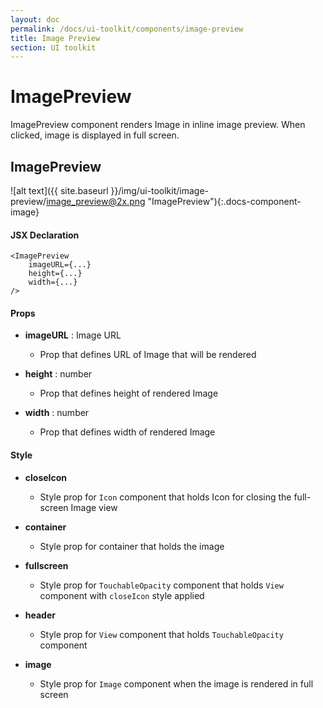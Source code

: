 ```yaml
---
layout: doc
permalink: /docs/ui-toolkit/components/image-preview
title: Image Preview
section: UI toolkit
---
```


# ImagePreview

ImagePreview component renders Image in inline image preview. When clicked, image is displayed in full screen.  

## ImagePreview
![alt text]({{ site.baseurl }}/img/ui-toolkit/image-preview/image_preview@2x.png "ImagePreview"){:.docs-component-image}

#### JSX Declaration
```JSX
<ImagePreview
    imageURL={...}
    height={...}
    width={...}
/>
```

#### Props

* **imageURL** : Image URL  
  - Prop that defines URL of Image that will be rendered 

* **height** : number  
  - Prop that defines height of rendered Image

* **width** : number  
  - Prop that defines width of rendered Image 
  
#### Style

* **closeIcon**
  - Style prop for `Icon` component that holds Icon for closing the full-screen Image view

* **container** 
  - Style prop for container that holds the image

* **fullscreen**
  - Style prop for `TouchableOpacity` component that holds `View` component with `closeIcon` style applied
  
* **header** 
  - Style prop for `View` component that holds `TouchableOpacity` component 

* **image** 
  - Style prop for `Image` component when the image is rendered in full screen 
